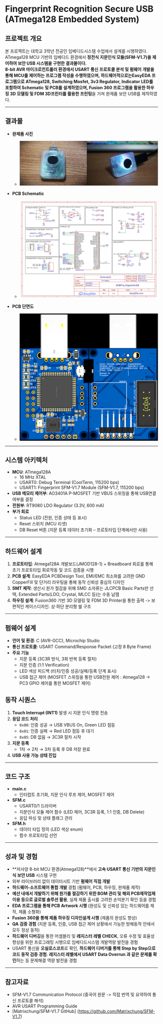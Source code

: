 # Fingerprint Recognition Secure USB (ATmega128 Embedded System)

## 프로젝트 개요
본 프로젝트는 대학교 3학년 전공인 임베디드시스템 수업에서 설계를 시행하였다.
ATmega128 MCU 기반의 임베디드 환경에서 **정전식 지문인식 모듈(SFM-V1.7)**을 제어하여 보안 USB 시스템을 구현한 결과물이다.  
8-bit AVR 마이크로컨트롤러 환경에서 **USART 통신 프로토콜 분석 및 펌웨어 개발**을 통해 MCU를 제어하는 프로그램 작성을 수행하였으며, 하드웨어적으로는**EasyEDA 프로그램으로 ATmega128, Switching Mosfet, 3v3 Regulator, Indicator LED를 포함하여 Schematic 및 PCB를 설계하였으며, Fusion 360 프로그램을 활용한 하우징 3D 모델링 및 FDM 3D프린터를 활용한 프린팅**을 거쳐 완제품 보안 USB를 제작하였다.

---

## 결과물
- **완제품 사진**
  - ![product](img/product.png)  

- **PCB Schematic**
  - ![pcbSchematic](img/pcbSchematic.png)    

- **PCB 단면도**
  - ![pcb](img/pcb.png)  

---

## 시스템 아키텍처
- **MCU**: ATmega128A  
  - 16 MHz XTAL 
  - USART0: Debug Terminal (CoolTerm, 115200 bps)  
  - USART1: Fingerprint SFM-V1.7 Module (SFM-V1.7, 115200 bps)  
- **USB 메모리 제어부**: AO3401A P-MOSFET 기반 VBUS 스위칭을 통해 USB연결 여부를 결정
- **전원부**: RT9080 LDO Regulator (3.3V, 600 mA)  
- **부가 회로**
  - Status LED (전원, 인증 상태 등 표시)  
  - Reset 스위치 (MCU 리셋)  
  - DB Reset 버튼 (지문 등록 데이터 초기화 – 프로토타입 단계에서만 사용)  

---

## 하드웨어 설계
1. **프로토타입**: Atmega128A 개발보드(JMOD128-1) + Breadboard 회로를 통해 초기 프로토타입 회로작동 및 코드 검증을 시행
2. **PCB 설계**: EasyEDA PCBDesign Tool, EMI/EMC 최소화를 고려한 GND CopperFill 및 단거리 라우팅을 통해 동작 신뢰성 중심의 디자인
3. **SMT 제작**: 생산시 원가 절감을 위해 SMD 소자류는 JLCPCB Basic Parts만 선택, Extended Parts(LDO, Crystal, MLCC 등)는 수동 납땜  
4. **하우징 설계**: Fusion360 기반 3D 모델링 및 FDM 3D Printer을 통한 출력 -> 보편적인 케이스디자인. 상·하단 분리형 쉘 구조

---

## 펌웨어 설계
- **언어 및 환경**: C (AVR-GCC), Microchip Studio  
- **통신 프로토콜**: USART Command/Response Packet (고정 8 Byte Frame)  
- **주요 기능**
  - 지문 등록 (3C3R 방식, 3회 반복 등록 절차)  
  - 지문 인증 (1:1 Verification)  
  - LED 색상 피드백 (터치/인증 성공/실패/등록 단계 표시)  
  - USB 접근 제어 (MOSFET 스위칭을 통한 USB전원 제어 : Atmega128 -> PC3 GPIO 제어를 통한 MOSFET 제어)  

## 동작 시퀀스
1. **Touch Interrupt (INT1)** 발생 시 지문 인식 명령 전송  
2. **응답 코드 처리**
   - `0x00`: 인증 성공 → USB VBUS On, Green LED 점등  
   - `0x01`: 인증 실패 → Red LED 점등 후 대기  
   - `0x05`: DB 없음 → 3C3R 절차 시작  
3. **지문 등록**
   - 1차 → 2차 → 3차 등록 후 DB 저장 완료  
4. **USB 사용 가능 상태 진입**

---

## 코드 구조
- **main.c**  
  - 인터럽트 초기화, 지문 인식 루프 제어, MOSFET 제어  
- **SFM.c**  
  - USART0/1 드라이버  
  - 지문인식 모듈 제어 함수 (LED 제어, 3C3R 등록, 1:1 인증, DB Delete)  
  - 응답 파싱 및 상태 플래그 관리  
- **SFM.h**  
  - 데이터 타입 정의 (LED 색상 enum)  
  - 함수 프로토타입 선언  
---

## 성과 및 경험
- **저사양 8-bit MCU 환경(Atmega128)**에서 **고속 USART 통신 기반의 지문인식 보안 USB** 시스템 구현
- 외부 라이브러리 없이 데이터시트 기반 **펌웨어 직접 개발**  
- **하드웨어-소프트웨어 통합 개발** 경험 (펌웨어, PCB, 하우징, 완제품 제작) 
- **예산 내에서 개발하기 위해 원가를 절감하기 위한 BOM 관리 및 해외 PCB제작업체 이용 등으로 글로벌 솔루션 활용**, 실제 제품 출시를 고려한 손익분기 확인 등을 경험
- **EDA 프로그램을 통해 PCB Artwork 시행** (완성도 및 신뢰성 있는 하드웨어를 제작, 제품 소형화)
- **Fusion 360을 통해 제품 하우징 디자인설계 시행** (제품의 완성도 향상)
- **QA 검증 경험** (지문 등록, 인증, USB 접근 제어 상황에서 가능한 방해동작 안에서 모두 정상 동작) 
- **하드웨어 디버깅**을 통한 어셈블리 및 **레지스터 레벨 CHECK**, 오류 수정 및 효율성 향상을 위한 프로그래밍 시행으로 임베디드시스템 개발역량 발전을 경험
- USART 통신을 **오실로스코프**로 확인, **하드웨어 디버거를 통해 Step by Step으로 코드 동작 검증 경험**. **레지스터 레벨에서 USART Data Overrun 과 같은 문제를 확인**하는 등 문제해결 역량 발전을 경험

---

## 참고자료
- SFM-V1.7 Communication Protocol (중국어 원문 -> 직접 번역 및 요약하여 통신 프로토콜 해석)  
- AVR USART Programming Guide  
- [Matrixchung/SFM-V1.7 GitHub] (https://github.com/Matrixchung/SFM-V1.7)  

